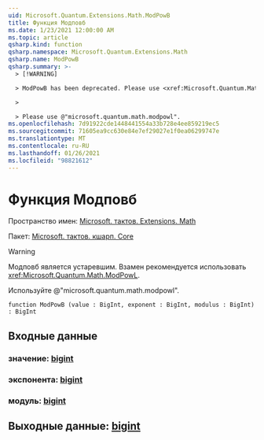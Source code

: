 ```yaml
---
uid: Microsoft.Quantum.Extensions.Math.ModPowB
title: Функция Модповб
ms.date: 1/23/2021 12:00:00 AM
ms.topic: article
qsharp.kind: function
qsharp.namespace: Microsoft.Quantum.Extensions.Math
qsharp.name: ModPowB
qsharp.summary: >-
  > [!WARNING]

  > ModPowB has been deprecated. Please use <xref:Microsoft.Quantum.Math.ModPowL> instead.

  >

  > Please use @"microsoft.quantum.math.modpowl".
ms.openlocfilehash: 7d91922cde1448441554a33b728e4ee859219ec5
ms.sourcegitcommit: 71605ea9cc630e84e7ef29027e1f0ea06299747e
ms.translationtype: MT
ms.contentlocale: ru-RU
ms.lasthandoff: 01/26/2021
ms.locfileid: "98821612"
---
```

# <a name="modpowb-function"></a>Функция Модповб

Пространство имен: [Microsoft. тактов. Extensions. Math](xref:Microsoft.Quantum.Extensions.Math)

Пакет: [Microsoft. тактов. кшарп. Core](https://nuget.org/packages/Microsoft.Quantum.QSharp.Core)


> [!WARNING]
> Модповб является устаревшим. Взамен рекомендуется использовать <xref:Microsoft.Quantum.Math.ModPowL>.
>
> Используйте @"microsoft.quantum.math.modpowl".



```qsharp
function ModPowB (value : BigInt, exponent : BigInt, modulus : BigInt) : BigInt
```


## <a name="input"></a>Входные данные

### <a name="value--bigint"></a>значение: [bigint](xref:microsoft.quantum.lang-ref.bigint)




### <a name="exponent--bigint"></a>экспонента: [bigint](xref:microsoft.quantum.lang-ref.bigint)




### <a name="modulus--bigint"></a>модуль: [bigint](xref:microsoft.quantum.lang-ref.bigint)





## <a name="output--bigint"></a>Выходные данные: [bigint](xref:microsoft.quantum.lang-ref.bigint)

